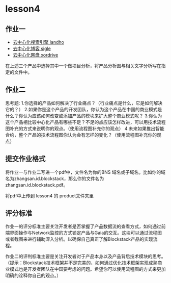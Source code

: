 # lesson4

## 作业一

- [去中心化搜索引擎 landho](https://landho.app/)
- [去中心化博客 sigle](https://app.sigle.io/)
- [去中心化网盘 xordrive](https://xordrive.io/)

在上述三个产品中选择其中一个做项目分析，将产品分析图与相关文字分析写在指定的文件中。

## 作业二

思考题:
1.你选择的产品如何解决了行业痛点？（行业痛点是什么，它是如何解决它的？）
2.如果你是这个产品的开发团队，你认为这个产品在中国的商业模式是什么？你认为应该如何改变或添加产品的模块来扩大整个商业模式呢？
3.你认为这个产品相比较中心化产品有哪些不足？不足的点应该怎样改进，可以用技术流程图补充的方式来说明你的观点。（使用流程图补充你的观点）
4.未来如果推出智能合约，整个产品的技术流程图你认为会有怎样的变化？（使用流程图补充你的观点）




## 提交作业格式

将作业一与作业二写进一个pdf中，文件名为你的BNS 域名或子域名。比如你的域名为zhangsan.id.blockstack，那么你的文件名为zhangsan.id.blockstack.pdf。

将pdf中上传到 lesson4 的 product文件夹里

## 评分标准

作业一的评分标准主要关注开发者是否掌握了产品数据流的查看方式，如何通过前端界面操作与Network监控的方式锁定产品与Gaia的交互。这块可以通过流程图或者截图来进行辅助深入分析。以确保自己真正了解Blockstack产品的实现流程。

作业二的评判标准主要是关注开发者对于产品本身以及产品背后技术模块的思考。（提示：Blockstack技术框架并不是完美的，如何通过优化技术框架实现成熟商业模式也是开发者团队在中国要考虑的问题。希望你可以使用流程图的方式来更加明确的诠释你自己的观点。）
